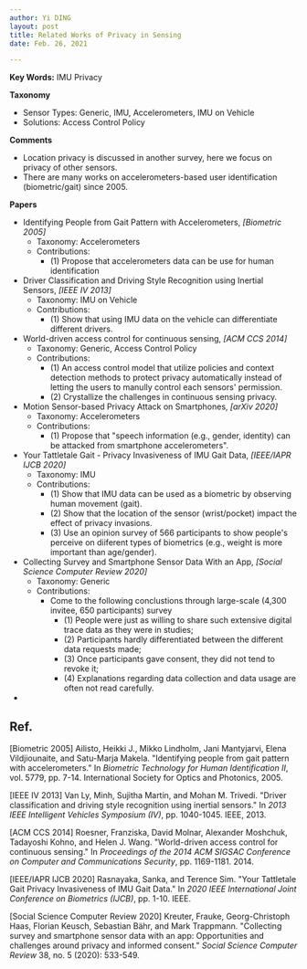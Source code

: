 ```yaml
---
author: Yi DING
layout: post
title: Related Works of Privacy in Sensing
date: Feb. 26, 2021

---
```


**Key Words:** IMU Privacy

**Taxonomy**

* Sensor Types: Generic, IMU, Accelerometers, IMU on Vehicle
* Solutions: Access Control Policy

**Comments**

* Location privacy is discussed in another survey, here we focus on privacy of other sensors.
* There are many works on accelerometers-based user identification (biometric/gait) since 2005.

**Papers**

* Identifying People from Gait Pattern with Accelerometers, *[Biometric 2005]*
  * Taxonomy: Accelerometers
  * Contributions:
    * (1) Propose that accelerometers data can be use for human identification 
* Driver Classification and Driving Style Recognition using Inertial Sensors, *[IEEE IV 2013]*
  * Taxonomy: IMU on Vehicle
  * Contributions:
    * (1) Show that using IMU data on the vehicle can differentiate different drivers.
* World-driven access control for continuous sensing, *[ACM CCS 2014]*
  * Taxonomy: Generic, Access Control Policy
  * Contributions:
    * (1) An access control model that utilize policies and context detection methods to protect privacy automatically instead of letting the users to manully control each sensors' permission.
    * (2) Crystallize the challenges in continuous sensing privacy.
* Motion Sensor-based Privacy Attack on Smartphones, *[arXiv 2020]*
  * Taxonomy: Accelerometers
  * Contributions:
    * (1) Propose that "speech information (e.g., gender, identity) can be attacked from smartphone accelerometers".
* Your Tattletale Gait - Privacy Invasiveness of IMU Gait Data, *[IEEE/IAPR IJCB 2020]*
  * Taxonomy: IMU
  * Contributions: 
    * (1) Show that IMU data can be used as a biometric by observing human movement (gait). 
    * (2) Show that the location of the sensor (wrist/pocket) impact the effect of privacy invasions. 
    * (3) Use an opinion survey of 566 participants to show people's perceive on diiferent types of biometrics (e.g., weight is more important than age/gender).
* Collecting Survey and Smartphone Sensor Data With an App, *[Social Science Computer Review 2020]*
  * Taxonomy: Generic
  * Contributions:
    * Come to the following conclustions through large-scale (4,300 invitee, 650 participants) survey
      * (1) People were just as willing to share such extensive digital trace data as they were in studies;
      * (2) Participants hardly differentiated between the different data requests made;
      * (3) Once participants gave consent, they did not tend to revoke it;
      * (4) Explanations regarding data collection and data usage are often not read carefully.
* 

## Ref.

[Biometric 2005] Ailisto, Heikki J., Mikko Lindholm, Jani Mantyjarvi, Elena Vildjiounaite, and Satu-Marja Makela. "Identifying people from gait pattern with accelerometers." In *Biometric Technology for Human Identification II*, vol. 5779, pp. 7-14. International Society for Optics and Photonics, 2005.

[IEEE IV 2013] Van Ly, Minh, Sujitha Martin, and Mohan M. Trivedi. "Driver classification and driving style recognition using inertial sensors." In *2013 IEEE Intelligent Vehicles Symposium (IV)*, pp. 1040-1045. IEEE, 2013.

[ACM CCS 2014] Roesner, Franziska, David Molnar, Alexander Moshchuk, Tadayoshi Kohno, and Helen J. Wang. "World-driven access control for continuous sensing." In *Proceedings of the 2014 ACM SIGSAC Conference on Computer and Communications Security*, pp. 1169-1181. 2014.

[IEEE/IAPR IJCB 2020] Rasnayaka, Sanka, and Terence Sim. "Your Tattletale Gait Privacy Invasiveness of IMU Gait Data." In *2020 IEEE International Joint Conference on Biometrics (IJCB)*, pp. 1-10. IEEE.

[Social Science Computer Review 2020] Kreuter, Frauke, Georg-Christoph Haas, Florian Keusch, Sebastian Bähr, and Mark Trappmann. "Collecting survey and smartphone sensor data with an app: Opportunities and challenges around privacy and informed consent." *Social Science Computer Review* 38, no. 5 (2020): 533-549.